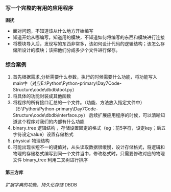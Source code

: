 ### 写一个完整的有用的应用程序
**困扰**
* 面对问题，不知道该从什么地方开始编写
* 知道开始从哪编写，知道用的模块，不知道如何将编写的东西和模块进行连接
* 将模块导入后，发现写的东西非常多，该如何设计代码的逻辑结构；该怎么存储所设计的模块；该把他们分成多少个文件进行保存。
### 综合案例
1. 首先根据需求,分析需要什么参数，执行的时候需要什么功能，将功能写入main中（对应E:\Python\Python-primary\Day7Code-Structure\code\dbdb\tool.py）
2. 将具体的功能封装成其他函数
3. 将程序的所有接口汇总的一个文件。（功能、方法放入指定文件中）（E:\Python\Python-primary\Day7Code-Structure\code\dbdb\interface.py）
   后续扩展应用程序的时候，可以清晰知道这个程序对我们的内部有什么功能
4. binary_tree  逻辑结构 ，存储设置固定的格式（eg：前5字符，设定key；后五字符设定value）设置存储格式
5. physical  物理结构
6. 可能出现长短不一的键值对，从头读取数据很缓慢，设计存储格式，将逻辑和物理的存储格式编写到同一个文件当中，修改格式时，只需要修改对应的物理文件
   binary_tree 利用二叉树进行排序
#### 第三方库
_扩展字典的功能，持久化存储_
DBDB
